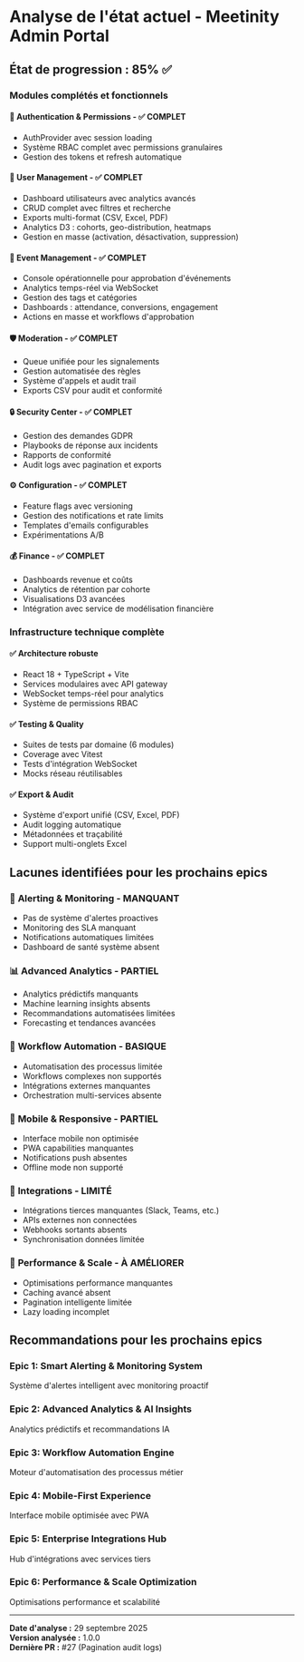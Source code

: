 # Analyse de l'état actuel - Meetinity Admin Portal

## État de progression : 85% ✅

### Modules complétés et fonctionnels

#### 🔐 **Authentication & Permissions** - ✅ COMPLET
- AuthProvider avec session loading
- Système RBAC complet avec permissions granulaires
- Gestion des tokens et refresh automatique

#### 👥 **User Management** - ✅ COMPLET
- Dashboard utilisateurs avec analytics avancés
- CRUD complet avec filtres et recherche
- Exports multi-format (CSV, Excel, PDF)
- Analytics D3 : cohorts, geo-distribution, heatmaps
- Gestion en masse (activation, désactivation, suppression)

#### 📅 **Event Management** - ✅ COMPLET
- Console opérationnelle pour approbation d'événements
- Analytics temps-réel via WebSocket
- Gestion des tags et catégories
- Dashboards : attendance, conversions, engagement
- Actions en masse et workflows d'approbation

#### 🛡️ **Moderation** - ✅ COMPLET
- Queue unifiée pour les signalements
- Gestion automatisée des règles
- Système d'appels et audit trail
- Exports CSV pour audit et conformité

#### 🔒 **Security Center** - ✅ COMPLET
- Gestion des demandes GDPR
- Playbooks de réponse aux incidents
- Rapports de conformité
- Audit logs avec pagination et exports

#### ⚙️ **Configuration** - ✅ COMPLET
- Feature flags avec versioning
- Gestion des notifications et rate limits
- Templates d'emails configurables
- Expérimentations A/B

#### 💰 **Finance** - ✅ COMPLET
- Dashboards revenue et coûts
- Analytics de rétention par cohorte
- Visualisations D3 avancées
- Intégration avec service de modélisation financière

### Infrastructure technique complète

#### ✅ **Architecture robuste**
- React 18 + TypeScript + Vite
- Services modulaires avec API gateway
- WebSocket temps-réel pour analytics
- Système de permissions RBAC

#### ✅ **Testing & Quality**
- Suites de tests par domaine (6 modules)
- Coverage avec Vitest
- Tests d'intégration WebSocket
- Mocks réseau réutilisables

#### ✅ **Export & Audit**
- Système d'export unifié (CSV, Excel, PDF)
- Audit logging automatique
- Métadonnées et traçabilité
- Support multi-onglets Excel

## Lacunes identifiées pour les prochains epics

### 🚨 **Alerting & Monitoring** - MANQUANT
- Pas de système d'alertes proactives
- Monitoring des SLA manquant
- Notifications automatiques limitées
- Dashboard de santé système absent

### 📊 **Advanced Analytics** - PARTIEL
- Analytics prédictifs manquants
- Machine learning insights absents
- Recommandations automatisées limitées
- Forecasting et tendances avancées

### 🔄 **Workflow Automation** - BASIQUE
- Automatisation des processus limitée
- Workflows complexes non supportés
- Intégrations externes manquantes
- Orchestration multi-services absente

### 📱 **Mobile & Responsive** - PARTIEL
- Interface mobile non optimisée
- PWA capabilities manquantes
- Notifications push absentes
- Offline mode non supporté

### 🔗 **Integrations** - LIMITÉ
- Intégrations tierces manquantes (Slack, Teams, etc.)
- APIs externes non connectées
- Webhooks sortants absents
- Synchronisation données limitée

### 🎯 **Performance & Scale** - À AMÉLIORER
- Optimisations performance manquantes
- Caching avancé absent
- Pagination intelligente limitée
- Lazy loading incomplet

## Recommandations pour les prochains epics

### Epic 1: **Smart Alerting & Monitoring System**
Système d'alertes intelligent avec monitoring proactif

### Epic 2: **Advanced Analytics & AI Insights**
Analytics prédictifs et recommandations IA

### Epic 3: **Workflow Automation Engine**
Moteur d'automatisation des processus métier

### Epic 4: **Mobile-First Experience**
Interface mobile optimisée avec PWA

### Epic 5: **Enterprise Integrations Hub**
Hub d'intégrations avec services tiers

### Epic 6: **Performance & Scale Optimization**
Optimisations performance et scalabilité

---

**Date d'analyse :** 29 septembre 2025  
**Version analysée :** 1.0.0  
**Dernière PR :** #27 (Pagination audit logs)
